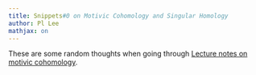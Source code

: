 ```yaml
---
title: Snippets#0 on Motivic Cohomology and Singular Homology
author: Pl Lee
mathjax: on
---
```



These are some random thoughts when going through [Lecture notes on motivic cohomology](https://sites.math.rutgers.edu/~weibel/MVWnotes/prova-hyperlink.pdf). 
